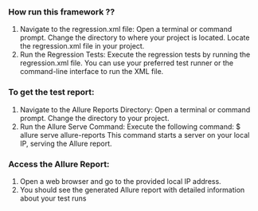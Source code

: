 ### How run this framework ??
1. Navigate to the regression.xml file:
   Open a terminal or command prompt.
   Change the directory to where your project is located.
   Locate the regression.xml file in your project.
2. Run the Regression Tests:
   Execute the regression tests by running the regression.xml file.
   You can use your preferred test runner or the command-line interface to run the XML file.
   
### To get the test report:
1. Navigate to the Allure Reports Directory:
   Open a terminal or command prompt.
   Change the directory to your project.
2. Run the Allure Serve Command:
   Execute the following command:
   $ allure serve allure-reports
   This command starts a server on your local IP, serving the Allure report.

### Access the Allure Report:
1. Open a web browser and go to the provided local IP address.
2. You should see the generated Allure report with detailed information about your test runs
